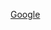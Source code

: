[Google]([https://www.google.com/](https://mlberkeley.substack.com/p/vq-vae)https://mlberkeley.substack.com/p/vq-vae)

